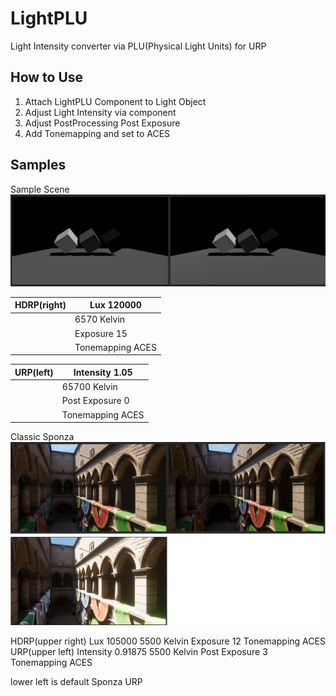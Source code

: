 # LightPLU
 Light Intensity converter via PLU(Physical Light Units) for URP

## How to Use
1. Attach LightPLU Component to Light Object
2. Adjust Light Intensity via component
3. Adjust PostProcessing Post Exposure
4. Add Tonemapping and set to ACES

## Samples

Sample Scene
![image](https://github.com/8izips/LightPLU/blob/images/sampleCompare.png)

| HDRP(right) | Lux 120000 |
| --- | --- |
|  | 6570 Kelvin |
|  | Exposure 15 |
|  | Tonemapping ACES |

| URP(left)| Intensity 1.05 |
| --- | --- |
| | 65700 Kelvin |
| | Post Exposure 0 |
| | Tonemapping ACES |
 
Classic Sponza
![image](https://github.com/8izips/LightPLU/blob/images/sponzaCompare.png)

HDRP(upper right)
	Lux 105000
	5500 Kelvin
	Exposure 12
	Tonemapping ACES
URP(upper left)
	Intensity 0.91875
	5500 Kelvin
	Post Exposure 3
	Tonemapping ACES

lower left is default Sponza URP
